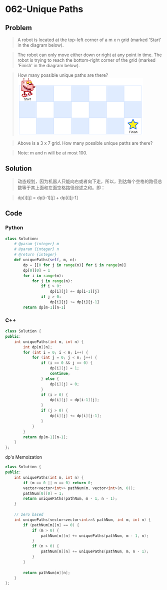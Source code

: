 # 062-Unique Paths

## Problem

> A robot is located at the top-left corner of a m x n grid (marked 'Start' in the diagram below).

> The robot can only move either down or right at any point in time. The robot is trying to reach the bottom-right corner of the grid (marked 'Finish' in the diagram below).

> How many possible unique paths are there?
![image](./images/robot_maze.png)

> Above is a 3 x 7 grid. How many possible unique paths are there?

> Note: m and n will be at most 100.

## Solution

> 动态规划，因为机器人只能向右或者向下走，所以，到达每个空格的路径总数等于其上面和左面空格路径综述之和。即：

> dp[i][j] = dp[i-1][j] + dp[i][j-1]

## Code

### Python

```python
class Solution:
    # @param {integer} m
    # @param {integer} n
    # @return {integer}
    def uniquePaths(self, m, n):
        dp = [[0 for j in range(n)] for i in range(m)]
        dp[0][0] = 1
        for i in range(m):
            for j in range(n):
                if i > 0:
                    dp[i][j] += dp[i-1][j]
                if j > 0:
                    dp[i][j] += dp[i][j-1]
        return dp[m-1][n-1]
```

### C++

```cpp
class Solution {
public:
    int uniquePaths(int m, int n) {
        int dp[m][n];
        for (int i = 0; i < m; i++) {
            for (int j = 0; j < n; j++) {
                if (i == 0 && j == 0) {
                    dp[i][j] = 1;
                    continue;
                } else {
                    dp[i][j] = 0;
                }
                if (i > 0) {
                    dp[i][j] = dp[i-1][j];
                }
                if (j > 0) {
                    dp[i][j] += dp[i][j-1];
                }
            }
        }
        return dp[m-1][n-1];
    }
};
```

dp's Memoization

```cpp
class Solution {
public:
    int uniquePaths(int m, int n) {
        if (m == 0 || n == 0) return 0;
        vector<vector<int>> pathNum(m, vector<int>(n, 0));
        pathNum[0][0] = 1;
        return uniquePaths(pathNum, m - 1, n - 1);
    }

    // zero based
    int uniquePaths(vector<vector<int>>& pathNum, int m, int n) {
        if (pathNum[m][n] == 0) {
            if (m > 0) {
                pathNum[m][n] += uniquePaths(pathNum, m - 1, n);
            }
            if (n > 0) {
                pathNum[m][n] += uniquePaths(pathNum, m, n - 1);
            }
        }

        return pathNum[m][n];
    }
};
```
